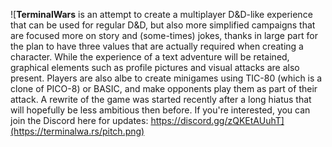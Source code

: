 ![**TerminalWars** is an attempt to create a multiplayer D&D-like experience that can be used for regular D&D, but also more simplified campaigns that are focused more on story and (some-times) jokes, thanks in large part for the plan to have three values that are actually required when creating a character. While the experience of a text adventure will be retained, graphical elements such as profile pictures and visual attacks are also present. Players are also albe to create minigames using TIC-80 (which is a clone of PICO-8) or BASIC, and make opponents play them as part of their attack.  A rewrite of the game was started recently after a long hiatus that will hopefully be less ambitious then before. If you're interested, you can join the Discord here for updates: https://discord.gg/zQKEtAUuhT](https://terminalwa.rs/pitch.png)
